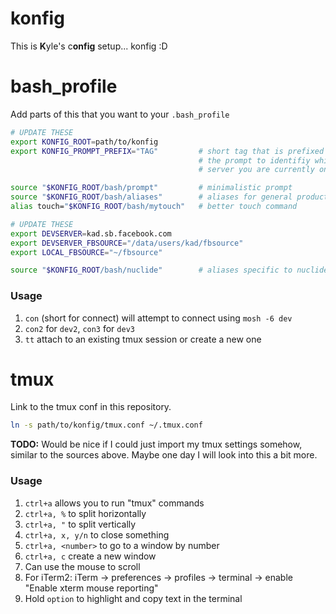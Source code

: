 # konfig

This is **K**yle's c**onfig** setup... konfig :D

# bash_profile

Add parts of this that you want to your `.bash_profile`

```bash
# UPDATE THESE
export KONFIG_ROOT=path/to/konfig
export KONFIG_PROMPT_PREFIX="TAG"         # short tag that is prefixed to
                                          # the prompt to identifiy which
                                          # server you are currently on

source "$KONFIG_ROOT/bash/prompt"         # minimalistic prompt
source "$KONFIG_ROOT/bash/aliases"        # aliases for general productivity
alias touch="$KONFIG_ROOT/bash/mytouch"   # better touch command

# UPDATE THESE
export DEVSERVER=kad.sb.facebook.com
export DEVSERVER_FBSOURCE="/data/users/kad/fbsource"
export LOCAL_FBSOURCE="~/fbsource"

source "$KONFIG_ROOT/bash/nuclide"        # aliases specific to nuclide
```

### Usage

1. `con` (short for connect) will attempt to connect using `mosh -6 dev`
  1. `con2` for `dev2`, `con3` for `dev3`
2. `tt` attach to an existing tmux session or create a new one

# tmux

Link to the tmux conf in this repository.


```bash
ln -s path/to/konfig/tmux.conf ~/.tmux.conf
```

**TODO:** Would be nice if I could just import my tmux settings somehow, similar to
the sources above. Maybe one day I will look into this a bit more.

### Usage

1. `ctrl+a` allows you to run "tmux" commands
2. `ctrl+a, %` to split horizontally
3. `ctrl+a, "` to split vertically
4. `ctrl+a, x, y/n` to close something
5. `ctrl+a, <number>` to go to a window by number
6. `ctrl+a, c` create a new window
7. Can use the mouse to scroll
  1. For iTerm2: iTerm -> preferences -> profiles -> terminal -> enable
  "Enable xterm mouse reporting"
8. Hold `option` to highlight and copy text in the terminal
